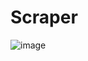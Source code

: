 # Scraper
 
![image](https://user-images.githubusercontent.com/64593019/167257954-1c935319-47a6-4b3b-aa93-924390d83bf0.png)
